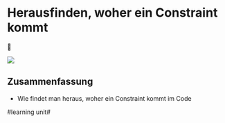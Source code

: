 # Herausfinden, woher ein Constraint kommt
🔎

![][image-1]

## Zusammenfassung
- Wie findet man heraus, woher ein Constraint kommt im Code

[image-1]:	assets/Bildschirmfoto%202023-07-24%20um%2007.47.56.png

#learning unit#